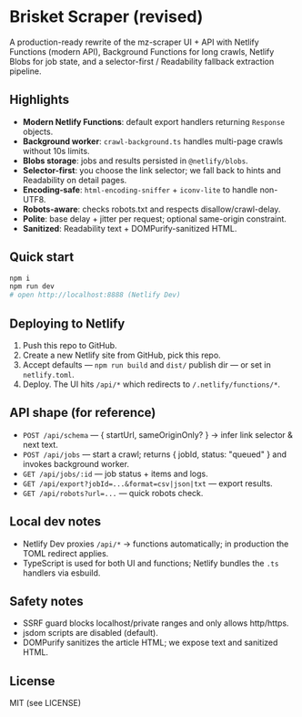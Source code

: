 # Brisket Scraper (revised)

A production-ready rewrite of the mz-scraper UI + API with Netlify Functions (modern API), Background Functions for long crawls, Netlify Blobs for job state, and a selector-first / Readability fallback extraction pipeline.

## Highlights

- **Modern Netlify Functions**: default export handlers returning `Response` objects.  
- **Background worker**: `crawl-background.ts` handles multi-page crawls without 10s limits.  
- **Blobs storage**: jobs and results persisted in `@netlify/blobs`.  
- **Selector-first**: you choose the link selector; we fall back to hints and Readability on detail pages.  
- **Encoding‑safe**: `html-encoding-sniffer` + `iconv-lite` to handle non-UTF8.  
- **Robots-aware**: checks robots.txt and respects disallow/crawl-delay.  
- **Polite**: base delay + jitter per request; optional same-origin constraint.  
- **Sanitized**: Readability text + DOMPurify-sanitized HTML.

## Quick start

```bash
npm i
npm run dev
# open http://localhost:8888 (Netlify Dev)
```

## Deploying to Netlify

1. Push this repo to GitHub.  
2. Create a new Netlify site from GitHub, pick this repo.  
3. Accept defaults — `npm run build` and `dist/` publish dir — or set in `netlify.toml`.  
4. Deploy. The UI hits `/api/*` which redirects to `/.netlify/functions/*`.

## API shape (for reference)

- `POST /api/schema` — { startUrl, sameOriginOnly? } → infer link selector & next text.  
- `POST /api/jobs` — start a crawl; returns { jobId, status: "queued" } and invokes background worker.  
- `GET /api/jobs/:id` — job status + items and logs.  
- `GET /api/export?jobId=...&format=csv|json|txt` — export results.  
- `GET /api/robots?url=...` — quick robots check.

## Local dev notes

- Netlify Dev proxies `/api/*` → functions automatically; in production the TOML redirect applies.  
- TypeScript is used for both UI and functions; Netlify bundles the `.ts` handlers via esbuild.

## Safety notes

- SSRF guard blocks localhost/private ranges and only allows http/https.  
- jsdom scripts are disabled (default).  
- DOMPurify sanitizes the article HTML; we expose text and sanitized HTML.

## License

MIT (see LICENSE)